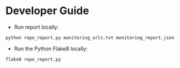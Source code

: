 # Developer Guide

- Run report locally:

```shell
python repo_report.py monitoring_urls.txt monitoring_report.json
```

- Run the Python Flake8 locally:

```shell
flake8 repo_report.py
```
